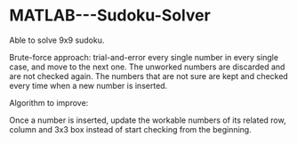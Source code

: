 # MATLAB---Sudoku-Solver

Able to solve 9x9 sudoku.

Brute-force approach: trial-and-error every single number in every single case, and move to the next one. The unworked numbers are discarded and are not checked again. The numbers that are not sure are kept and checked every time when a new number is inserted.

Algorithm to improve:

Once a number is inserted, update the workable numbers of its related row, column and 3x3 box instead of start checking from the beginning.
